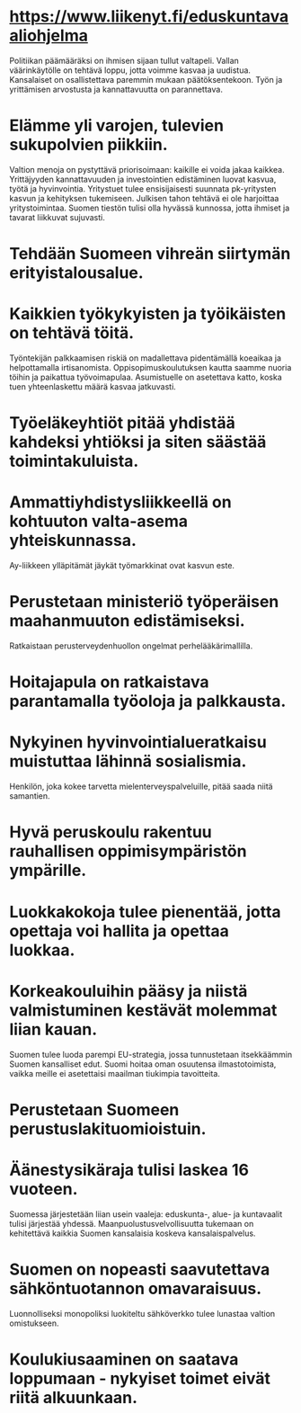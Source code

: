 # https://www.liikenyt.fi/eduskuntavaaliohjelma
Politiikan päämääräksi on ihmisen sijaan tullut valtapeli.
Vallan väärinkäytölle on tehtävä loppu, jotta voimme kasvaa ja uudistua.
Kansalaiset on osallistettava paremmin mukaan päätöksentekoon.
Työn ja yrittämisen arvostusta ja kannattavuutta on parannettava.
# Elämme yli varojen, tulevien sukupolvien piikkiin.
Valtion menoja on pystyttävä priorisoimaan: kaikille ei voida jakaa kaikkea. 
Yrittäjyyden kannattavuuden ja investointien edistäminen luovat kasvua, työtä ja hyvinvointia.
Yritystuet tulee ensisijaisesti suunnata pk-yritysten kasvun ja kehityksen tukemiseen.
Julkisen tahon tehtävä ei ole harjoittaa yritystoimintaa.
Suomen tiestön tulisi olla hyvässä kunnossa, jotta ihmiset ja tavarat liikkuvat sujuvasti.
# Tehdään Suomeen vihreän siirtymän erityistalousalue.
# Kaikkien työkykyisten ja työikäisten on tehtävä töitä.
Työntekijän palkkaamisen riskiä on madallettava pidentämällä koeaikaa ja helpottamalla irtisanomista.
Oppisopimuskoulutuksen kautta saamme nuoria töihin ja paikattua työvoimapulaa.
Asumistuelle on asetettava katto, koska tuen yhteenlaskettu määrä kasvaa jatkuvasti.
# Työeläkeyhtiöt pitää yhdistää kahdeksi yhtiöksi ja siten säästää toimintakuluista.
# Ammattiyhdistysliikkeellä on kohtuuton valta-asema yhteiskunnassa. 
Ay-liikkeen ylläpitämät jäykät työmarkkinat ovat kasvun este.
# Perustetaan ministeriö työperäisen maahanmuuton edistämiseksi.
Ratkaistaan perusterveydenhuollon ongelmat perhelääkärimallilla. 
# Hoitajapula on ratkaistava parantamalla työoloja ja palkkausta.
# Nykyinen hyvinvointialueratkaisu muistuttaa lähinnä sosialismia.
Henkilön, joka kokee tarvetta mielenterveyspalveluille, pitää saada niitä samantien.
# Hyvä peruskoulu rakentuu rauhallisen oppimisympäristön ympärille.
# Luokkakokoja tulee pienentää, jotta opettaja voi hallita ja opettaa luokkaa.
# Korkeakouluihin pääsy ja niistä valmistuminen kestävät molemmat liian kauan.
Suomen tulee luoda parempi EU-strategia, jossa tunnustetaan itsekkäämmin Suomen kansalliset edut.
Suomi hoitaa oman osuutensa ilmastotoimista, vaikka meille ei asetettaisi maailman tiukimpia tavoitteita.
# Perustetaan Suomeen perustuslakituomioistuin. 
# Äänestysikäraja tulisi laskea 16 vuoteen.
Suomessa järjestetään liian usein vaaleja: eduskunta-, alue- ja kuntavaalit tulisi järjestää yhdessä.
Maanpuolustusvelvollisuutta tukemaan on kehitettävä kaikkia Suomen kansalaisia koskeva kansalaispalvelus.
# Suomen on nopeasti saavutettava sähköntuotannon omavaraisuus.
Luonnolliseksi monopoliksi luokiteltu sähköverkko tulee lunastaa valtion omistukseen.
# Koulukiusaaminen on saatava loppumaan - nykyiset toimet eivät riitä alkuunkaan.